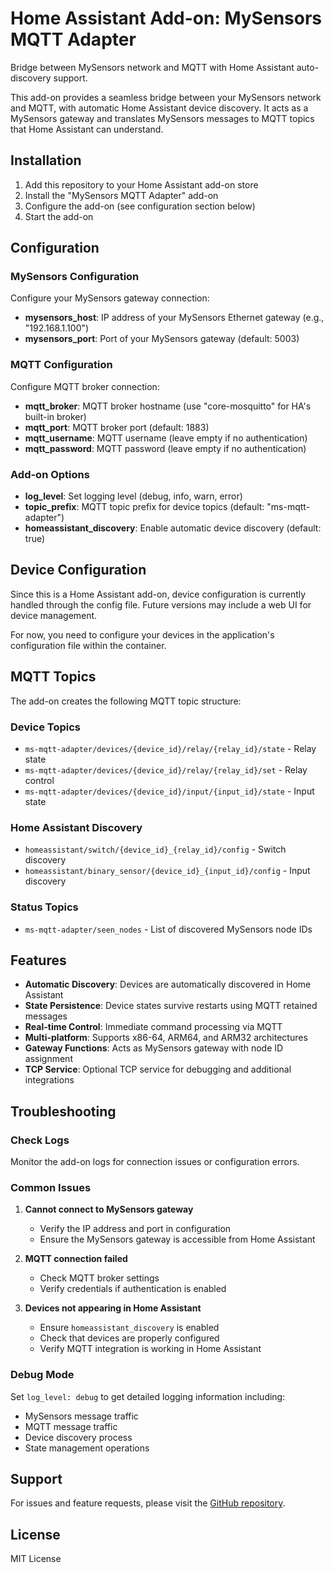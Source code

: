# Home Assistant Add-on: MySensors MQTT Adapter

Bridge between MySensors network and MQTT with Home Assistant auto-discovery support.

This add-on provides a seamless bridge between your MySensors network and MQTT, with automatic Home Assistant device discovery. It acts as a MySensors gateway and translates MySensors messages to MQTT topics that Home Assistant can understand.

## Installation

1. Add this repository to your Home Assistant add-on store
2. Install the "MySensors MQTT Adapter" add-on
3. Configure the add-on (see configuration section below)
4. Start the add-on

## Configuration

### MySensors Configuration

Configure your MySensors gateway connection:

- **mysensors_host**: IP address of your MySensors Ethernet gateway (e.g., "192.168.1.100")
- **mysensors_port**: Port of your MySensors gateway (default: 5003)

### MQTT Configuration

Configure MQTT broker connection:

- **mqtt_broker**: MQTT broker hostname (use "core-mosquitto" for HA's built-in broker)
- **mqtt_port**: MQTT broker port (default: 1883)
- **mqtt_username**: MQTT username (leave empty if no authentication)
- **mqtt_password**: MQTT password (leave empty if no authentication)

### Add-on Options

- **log_level**: Set logging level (debug, info, warn, error)
- **topic_prefix**: MQTT topic prefix for device topics (default: "ms-mqtt-adapter")
- **homeassistant_discovery**: Enable automatic device discovery (default: true)

## Device Configuration

Since this is a Home Assistant add-on, device configuration is currently handled through the config file. Future versions may include a web UI for device management.

For now, you need to configure your devices in the application's configuration file within the container.

## MQTT Topics

The add-on creates the following MQTT topic structure:

### Device Topics
- `ms-mqtt-adapter/devices/{device_id}/relay/{relay_id}/state` - Relay state
- `ms-mqtt-adapter/devices/{device_id}/relay/{relay_id}/set` - Relay control
- `ms-mqtt-adapter/devices/{device_id}/input/{input_id}/state` - Input state

### Home Assistant Discovery
- `homeassistant/switch/{device_id}_{relay_id}/config` - Switch discovery
- `homeassistant/binary_sensor/{device_id}_{input_id}/config` - Input discovery

### Status Topics
- `ms-mqtt-adapter/seen_nodes` - List of discovered MySensors node IDs

## Features

- **Automatic Discovery**: Devices are automatically discovered in Home Assistant
- **State Persistence**: Device states survive restarts using MQTT retained messages
- **Real-time Control**: Immediate command processing via MQTT
- **Multi-platform**: Supports x86-64, ARM64, and ARM32 architectures
- **Gateway Functions**: Acts as MySensors gateway with node ID assignment
- **TCP Service**: Optional TCP service for debugging and additional integrations

## Troubleshooting

### Check Logs
Monitor the add-on logs for connection issues or configuration errors.

### Common Issues

1. **Cannot connect to MySensors gateway**
   - Verify the IP address and port in configuration
   - Ensure the MySensors gateway is accessible from Home Assistant

2. **MQTT connection failed**
   - Check MQTT broker settings
   - Verify credentials if authentication is enabled

3. **Devices not appearing in Home Assistant**
   - Ensure `homeassistant_discovery` is enabled
   - Check that devices are properly configured
   - Verify MQTT integration is working in Home Assistant

### Debug Mode

Set `log_level: debug` to get detailed logging information including:
- MySensors message traffic
- MQTT message traffic
- Device discovery process
- State management operations

## Support

For issues and feature requests, please visit the [GitHub repository](https://github.com/aszeszo/ms-mqtt-adapter).

## License

MIT License